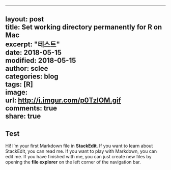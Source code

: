 <hr>
<h2 id="layout-posttitle-set-working-directory-permanently-for-r-on-macexcerpt-테스트date-2018-05-15modified-2018-05-15author-scleecategories-blogtags-rimageurl-httpi.imgur.comp0tziom.gifcomments-trueshare-true">layout: post<br>
title: Set working directory permanently for R on Mac<br>
excerpt: "테스트"<br>
date: 2018-05-15<br>
modified: 2018-05-15<br>
author: sclee<br>
categories: blog<br>
tags: [R]<br>
image:<br>
url: <a href="http://i.imgur.com/p0TzIOM.gif">http://i.imgur.com/p0TzIOM.gif</a><br>
comments: true<br>
share: true</h2>
<h2 id="test">Test</h2>
<p>Hi! I’m your first Markdown file in <strong>StackEdit</strong>. If you want to learn about StackEdit, you can read me. If you want to play with Markdown, you can edit me. If you have finished with me, you can just create new files by opening the <strong>file explorer</strong> on the left corner of the navigation bar.</p>

